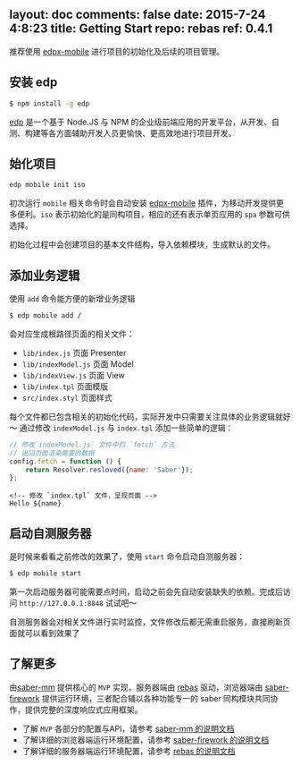 layout: doc
comments: false
date: 2015-7-24 4:8:23
title: Getting Start
repo: rebas
ref: 0.4.1
---

推荐使用 [edpx-mobile](https://github.com/ecomfe/edpx-mobile) 进行项目的初始化及后续的项目管理。

## 安装 edp 

```sh
$ npm install -g edp
```

[edp](https://github.com/ecomfe/edp) 是一个基于 Node.JS 与 NPM 的企业级前端应用的开发平台，从开发、自测、构建等各方面辅助开发人员更愉快、更高效地进行项目开发。

## 始化项目

```sh
edp mobile init iso
```

初次运行 `mobile` 相关命令时会自动安装 [edpx-mobile](https://github.com/ecomfe/edpx-mobile) 插件，为移动开发提供更多便利。`iso` 表示初始化的是同构项目，相应的还有表示单页应用的 `spa` 参数可供选择。

初始化过程中会创建项目的基本文件结构，导入依赖模块，生成默认的文件。

## 添加业务逻辑

使用 `add` 命令能方便的新增业务逻辑

```sh
$ edp mobile add /
```

会对应生成根路径页面的相关文件：

* `lib/index.js` 页面 Presenter
* `lib/indexModel.js` 页面 Model
* `lib/indexView.js` 页面 View
* `lib/index.tpl` 页面模版
* `src/index.styl` 页面样式

每个文件都已包含相关的初始化代码，实际开发中只需要关注具体的业务逻辑就好～ 通过修改 `indexModel.js` 与 `index.tpl` 添加一些简单的逻辑：

```js
// 修改`indexModel.js` 文件中的 `fetch` 方法
// 返回页面渲染需要的数据
config.fetch = function () {
    return Resolver.resloved({name: 'Saber'});
};
```

```
<!-- 修改 `index.tpl` 文件，呈现页面 -->
Hello ${name}
```

## 启动自测服务器

是时候来看看之前修改的效果了，使用 `start` 命令启动自测服务器：

```sh
$ edp mobile start
```

第一次启动服务器可能需要点时间，启动之前会先自动安装缺失的依赖。完成后访问 `http://127.0.0.1:8848` 试试吧～

自测服务器会对相关文件进行实时监控，文件修改后都无需重启服务，直接刷新页面就可以看到效果了

## 了解更多

由[saber-mm](https://github.com/ecomfe/saber-mm) 提供核心的 `MVP` 实现，服务器端由 [rebas](https://github.com/ecomfe/rebas) 驱动，浏览器端由 [saber-firework](https://github.com/ecomfe/saber-firework) 提供运行环境，三者配合辅以各种功能专一的 saber 同构模块共同协作，提供完整的深度响应式应用框架。

* 了解 `MVP` 各部分的配置与API，请参考 [saber-mm 的说明文档](https://github.com/ecomfe/saber-mm#classes)
* 了解详细的浏览器端运行环境配置，请参考 [saber-firework 的说明文档](https://github.com/ecomfe/saber-firework#api)
* 了解详细的服务器端运行环境配置，请参考 [rebas 的说明文档](https://github.com/ecomfe/rebas#api)